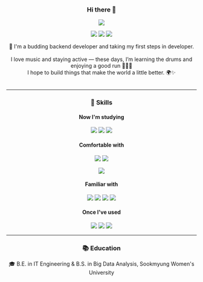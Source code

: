 <div align='center'><h3> Hi there 👋 </h3>

<picture>
  <source media="(prefers-color-scheme: dark)" srcset="https://readme-typing-svg.demolab.com?font=Fira+Code&duration=3000&pause=4000&color=FFFFFF&center=true&vCenter=true&width=1000&lines=Growth+begins+where+comfort+ends+-+even+if+it's+a+little+embarrassing.">
  <source media="(prefers-color-scheme: light)" srcset="https://readme-typing-svg.demolab.com?font=Fira+Code&duration=3000&pause=4000&color=000000&center=true&vCenter=true&width=1000&lines=Growth+begins+where+comfort+ends+-+even+if+it's+a+little+embarrassing.">
  <img src="https://readme-typing-svg.demolab.com?font=Fira+Code&duration=3000&pause=4000&color=555555&center=true&vCenter=true&width=1000&lines=Growth+begins+where+comfort+ends+-+even+if+it's+a+little+embarrassing." />
</picture>


<p>
  <a href="https://haei.tistory.com" target="_blank"><img src="https://img.shields.io/badge/tistory-000000"/></a>
  <a href="https://www.linkedin.com/in/jieun-yi" target="_blank"><img src="https://img.shields.io/badge/JieunYi-0A66C2?style=flat-square&logo=Linkedin&logoColor=white"/></a>
  <a href="mailto:ddzeun@gmail.com" target="_blank"><img src="https://img.shields.io/badge/gmail-EA4335?style=flat-square&logo=Gmail&logoColor=white"/></a>
</p>

<p>
  🌱 I'm a budding backend developer and taking my first steps in developer.<br/><br/>
   I love music and staying active — these days, I’m learning the drums and enjoying a good run 🥁🏃‍♀️<br/>
   I hope to build things that make the world a little better. 🌍✨<br/><br/>
</p>

---

### 💪 Skills

#### Now I'm studying
<p>
    <img src="https://img.shields.io/badge/Java-007396?style=flat-square&logo=Java&logoColor=white"/>
    <img src="https://img.shields.io/badge/Spring-6DB33F?style=flat-square&logo=spring&logoColor=white"/>
    <img src="https://img.shields.io/badge/JavaScript-F7DF1E?style=flat-square&logo=javascript&logoColor=black"/>
</p>

#### Comfortable with
<p>
  <img src="https://img.shields.io/badge/Python-3776AB?style=flat-square&logo=python&logoColor=white"/>
  <img src="https://img.shields.io/badge/MySQL-4479A1?style=flat-square&logo=mysql&logoColor=white"/>
</p>
<p>
  <img src="https://img.shields.io/badge/iOS-000000?style=flat-square&logo=ios&logoColor=white"/>
</p>

#### Familiar with
<p>
  <img src="https://img.shields.io/badge/HTML5-E34F26?style=flat-square&logo=html5&logoColor=white"/>
  <img src="https://img.shields.io/badge/CSS3-1572B6?style=flat-square&logo=css3&logoColor=white"/>
  <img src="https://img.shields.io/badge/React-61DAFB?style=flat-square&logo=React&logoColor=black"/>
  <img src="https://img.shields.io/badge/Swift-FA7343?style=flat-square&logo=Swift&logoColor=white"/>
</p>
<p>
</p>

#### Once I've used
<p>
  
</p>
<p>
  <img src="https://img.shields.io/badge/Flutter-02569B?style=flat-square&logo=Flutter&logoColor=white"/>
  <img src="https://img.shields.io/badge/Android-3DDC84?style=flat-square&logo=Android&logoColor=white"/>
  <img src="https://img.shields.io/badge/firebase-DD2C00?style=flat&logo=Firebase&logoColor=white"/>
</p>

---

### 📚 Education
🎓 B.E. in IT Engineering & B.S. in Big Data Analysis, Sookmyung Women's University
<!--
---

 [![GitHub Streak](https://streak-stats.demolab.com?user=ddzeun&theme=default)](https://git.io/streak-stats) -->

</div>
